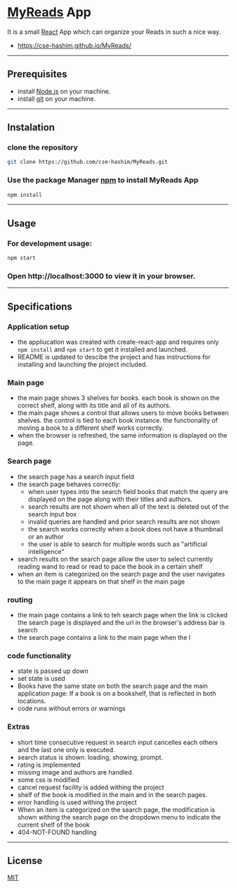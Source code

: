# [MyReads](https://cse-hashim.github.io/MyReads/) App

It is a small [React](https://reactjs.org/) App which can organize your Reads in such a nice way.
- https://cse-hashim.github.io/MyReads/

---

## Prerequisites

- install [Node.js](https://nodejs.org/) on your machine.
- install [git](https://git-scm.com/) on your machine.

---

## Instalation

### clone the repository 

```bash
git clone https://github.com/cse-hashim/MyReads.git
```

### Use the package Manager [npm](https://www.npmjs.com/) to install MyReads App
```bash
npm install
```


---
## Usage

### For development usage:

```bash
npm start
```
### Open http://localhost:3000 to view it in your browser.

---

## Specifications

### Application setup
 - the appliucation was created with create-react-app and requires only `npm install` and `npm start` to get it installed and launched.
 - README is updated to descibe the project and has instructions for installing and launching the project included.

### Main page

 - the main page shows 3 shelves for books. each book is shown on the correct shelf, along with its title and all of its authors.
 - the main page shows a control that allows users to move books between shelves. the control is tied to each book instance. the functionality of moving a book to a different shelf works correctly.
 - when the browser is refreshed, the same information is displayed on the page.

### Search page
 - the search page has a search input field
 - the search page behaves correctly:
     - when user types into the search field books that match the query are displayed on the page along with their titles and authors.
     - search results are not shown when all of the text is deleted out of the search input box
     - invalid queries are handled and prior search results are not shown
     - the search works correctly when a book does not have a thumbnail or an author
     - the user is able to search for multiple words such as "artificial intelligence"
 - search results on the search page allow the user to select currently reading wand to read or read to pace the book in a certain shelf
 - when an item is categorized on the search page and the user navigates to the main page it appears on that shelf in the main page

### routing 
- the main page contains a link to teh search page when the link is clicked the search page is displayed and the url in the browser's address bar is search
- the search page contains a link to the main page when the l

### code functionality 
- state is passed up down
- set state is used
- Books have the same state on both the search page and the main application page: If a book is on a bookshelf, that is reflected in both locations.
- code runs without errors or warnings

### Extras
 - short time consecutive request in search input cancelles each others and the last one only is executed.
 - search status is shown: loading, showing, prompt.
 - rating is implemented
 - missing image and authors are handled.
 - some css is modified
 - cancel request facility is added withing the project
 - shelf of the book is modified in the main and in the search pages.
 - error handling is used withing the project
 - When an item is categorized on the search page, the modification is shown withing the search page on the dropdown menu to indicate the current shelf of the book
 - 404-NOT-FOUND handling
 
 
---

## License
[MIT](https://choosealicense.com/licenses/mit/)